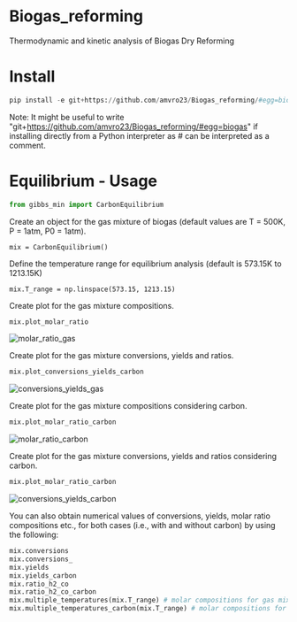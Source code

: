 # Biogas_reforming
Thermodynamic and kinetic analysis of Biogas Dry Reforming

# Install
```Python
pip install -e git+https://github.com/amvro23/Biogas_reforming/#egg=biogas
```

Note: It might be useful to write "git+https://github.com/amvro23/Biogas_reforming/#egg=biogas" if installing directly from a Python interpreter as # can be interpreted as a comment.

# Equilibrium - Usage

```Python
from gibbs_min import CarbonEquilibrium
```
Create an object for the gas mixture of biogas (default values are T = 500K, P = 1atm, P0 = 1atm).
```
mix = CarbonEquilibrium()
```
Define the temperature range for equilibrium analysis (default is 573.15K to 1213.15K)
```
mix.T_range = np.linspace(573.15, 1213.15)
```
Create plot for the gas mixture compositions.
```Python
mix.plot_molar_ratio
```
![molar_ratio_gas](https://user-images.githubusercontent.com/91277572/208422723-ac6be97a-8302-4e15-bf37-a0c5e39c63c1.png)

Create plot for the gas mixture conversions, yields and ratios.
```Python
mix.plot_conversions_yields_carbon
```
![conversions_yields_gas](https://user-images.githubusercontent.com/91277572/208423371-fb599ff0-6ad8-471c-b060-aaa67373c650.png)

Create plot for the gas mixture compositions considering carbon.
```Python
mix.plot_molar_ratio_carbon
```
![molar_ratio_carbon](https://user-images.githubusercontent.com/91277572/208422921-4a0a8ed5-585d-45b9-9cfa-d442563caef5.png)

Create plot for the gas mixture conversions, yields and ratios considering carbon.
```Python
mix.plot_molar_ratio_carbon
```
![conversions_yields_carbon](https://user-images.githubusercontent.com/91277572/208424006-013497e9-451a-496b-b252-3d88f6cbb111.png)

You can also obtain numerical values of conversions, yields, molar ratio compositions etc., for both cases (i.e., with and without carbon) by using the following:
```Python
mix.conversions
mix.conversions_
mix.yields
mix.yields_carbon
mix.ratio_h2_co
mix.ratio_h2_co_carbon
mix.multiple_temperatures(mix.T_range) # molar compositions for gas mixture
mix.multiple_temperatures_carbon(mix.T_range) # molar compositions for gas mixture including carbon
```

